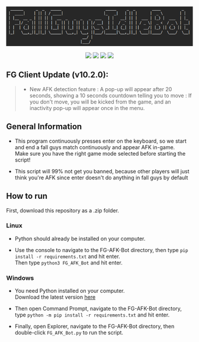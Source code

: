 <p align="center">
  <img src="./icon.png">
</p>

<p align="center">
  <img src="https://img.shields.io/badge/Made%20with-Python-1f425f.svg?style=plastic&logo=python&color=3c7cae&labelColor=ffd841&logoColor=3c7cae">
  <img src="https://img.shields.io/badge/license-GPL-brightgreen.svg?style=plastic&logo=GNU&label=License">
  <img src="https://img.shields.io/badge/version-1.0.-blue.svg?style=plastic&logo=GitHub&color=ff5500&label=Version">
  <img src="https://img.shields.io/badge/pynput-blue.svg?style=plastic&logo=PyPy&color=000000&label=Using">
</p>

## FG Client Update (v10.2.0):
> - New AFK detection feature : A pop-up will appear after 20 seconds, showing a 10 seconds countdown telling you to move : If you don't move, you will be kicked from the game, and an inactivity pop-up will appear once in the menu.


## General Information
- This program continuously presses enter on the keyboard, so we start and end a fall guys match continuously and appear AFK in-game. \
Make sure you have the right game mode selected before starting the script!

- This script will 99% not get you banned, because other players will just think you're AFK since enter doesn't do anything in fall guys by default

## How to run

First, download this repository as a .zip folder.

### Linux 
- Python should already be installed on your computer. 

- Use the console to navigate to the FG-AFK-Bot directory, then type `pip install -r requirements.txt` and hit enter. \
Then type `python3 FG_AFK_Bot` and hit enter. 

### Windows
- You need Python installed on your computer. \
Download the latest version [here](https://www.python.org/downloads/) 

- Then open Command Prompt, navigate to the FG-AFK-Bot directory, type `python -m pip install -r requirements.txt` and hit enter. 

- Finally, open Explorer, navigate to the FG-AFK-Bot directory, then double-click `FG_AFK_Bot.py` to run the script.
